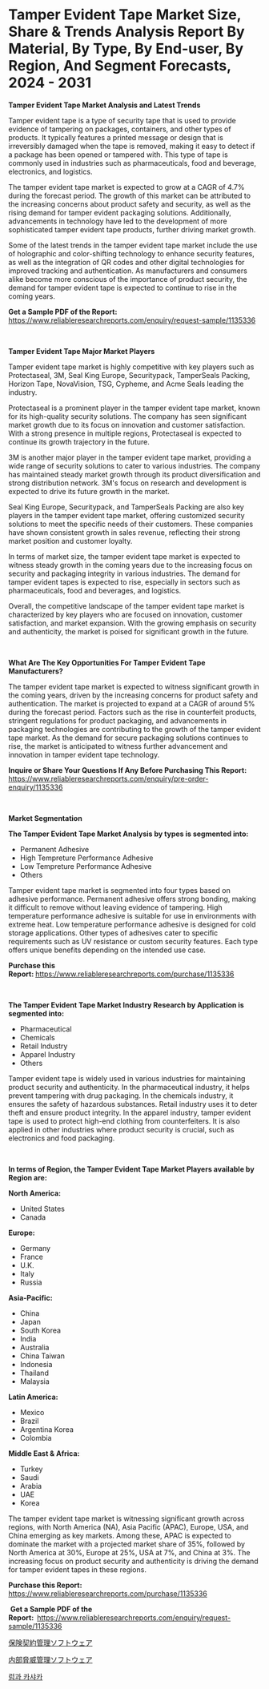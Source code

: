 <p><h1>Tamper Evident Tape Market Size, Share & Trends Analysis Report By Material, By Type, By End-user, By Region, And Segment Forecasts, 2024 - 2031</h1></p><p><strong>Tamper Evident Tape Market Analysis and Latest Trends</strong></p>
<p><p>Tamper evident tape is a type of security tape that is used to provide evidence of tampering on packages, containers, and other types of products. It typically features a printed message or design that is irreversibly damaged when the tape is removed, making it easy to detect if a package has been opened or tampered with. This type of tape is commonly used in industries such as pharmaceuticals, food and beverage, electronics, and logistics.</p><p>The tamper evident tape market is expected to grow at a CAGR of 4.7% during the forecast period. The growth of this market can be attributed to the increasing concerns about product safety and security, as well as the rising demand for tamper evident packaging solutions. Additionally, advancements in technology have led to the development of more sophisticated tamper evident tape products, further driving market growth.</p><p>Some of the latest trends in the tamper evident tape market include the use of holographic and color-shifting technology to enhance security features, as well as the integration of QR codes and other digital technologies for improved tracking and authentication. As manufacturers and consumers alike become more conscious of the importance of product security, the demand for tamper evident tape is expected to continue to rise in the coming years.</p></p>
<p><strong>Get a Sample PDF of the Report:&nbsp;</strong> <a href="https://www.reliableresearchreports.com/enquiry/request-sample/1135336">https://www.reliableresearchreports.com/enquiry/request-sample/1135336</a></p>
<p>&nbsp;</p>
<p><strong>Tamper Evident Tape Major Market Players</strong></p>
<p><p>Tamper evident tape market is highly competitive with key players such as Protectaseal, 3M, Seal King Europe, Securitypack, TamperSeals Packing, Horizon Tape, NovaVision, TSG, Cypheme, and Acme Seals leading the industry. </p><p>Protectaseal is a prominent player in the tamper evident tape market, known for its high-quality security solutions. The company has seen significant market growth due to its focus on innovation and customer satisfaction. With a strong presence in multiple regions, Protectaseal is expected to continue its growth trajectory in the future.</p><p>3M is another major player in the tamper evident tape market, providing a wide range of security solutions to cater to various industries. The company has maintained steady market growth through its product diversification and strong distribution network. 3M's focus on research and development is expected to drive its future growth in the market.</p><p>Seal King Europe, Securitypack, and TamperSeals Packing are also key players in the tamper evident tape market, offering customized security solutions to meet the specific needs of their customers. These companies have shown consistent growth in sales revenue, reflecting their strong market position and customer loyalty.</p><p>In terms of market size, the tamper evident tape market is expected to witness steady growth in the coming years due to the increasing focus on security and packaging integrity in various industries. The demand for tamper evident tapes is expected to rise, especially in sectors such as pharmaceuticals, food and beverages, and logistics.</p><p>Overall, the competitive landscape of the tamper evident tape market is characterized by key players who are focused on innovation, customer satisfaction, and market expansion. With the growing emphasis on security and authenticity, the market is poised for significant growth in the future.</p></p>
<p>&nbsp;</p>
<p><strong>What Are The Key Opportunities For Tamper Evident Tape Manufacturers?</strong></p>
<p><p>The tamper evident tape market is expected to witness significant growth in the coming years, driven by the increasing concerns for product safety and authentication. The market is projected to expand at a CAGR of around 5% during the forecast period. Factors such as the rise in counterfeit products, stringent regulations for product packaging, and advancements in packaging technologies are contributing to the growth of the tamper evident tape market. As the demand for secure packaging solutions continues to rise, the market is anticipated to witness further advancement and innovation in tamper evident tape technology.</p></p>
<p><strong>Inquire or Share Your Questions If Any Before Purchasing This Report:</strong> <a href="https://www.reliableresearchreports.com/enquiry/pre-order-enquiry/1135336">https://www.reliableresearchreports.com/enquiry/pre-order-enquiry/1135336</a></p>
<p>&nbsp;</p>
<p><strong>Market Segmentation</strong></p>
<p><strong>The Tamper Evident Tape Market Analysis by types is segmented into:</strong></p>
<p><ul><li>Permanent Adhesive</li><li>High Tempreture Performance Adhesive</li><li>Low Tempreture Performance Adhesive</li><li>Others</li></ul></p>
<p><p>Tamper evident tape market is segmented into four types based on adhesive performance. Permanent adhesive offers strong bonding, making it difficult to remove without leaving evidence of tampering. High temperature performance adhesive is suitable for use in environments with extreme heat. Low temperature performance adhesive is designed for cold storage applications. Other types of adhesives cater to specific requirements such as UV resistance or custom security features. Each type offers unique benefits depending on the intended use case.</p></p>
<p><strong>Purchase this Report:&nbsp;</strong><a href="https://www.reliableresearchreports.com/purchase/1135336">https://www.reliableresearchreports.com/purchase/1135336</a></p>
<p>&nbsp;</p>
<p><strong>The Tamper Evident Tape Market Industry Research by Application is segmented into:</strong></p>
<p><ul><li>Pharmaceutical</li><li>Chemicals</li><li>Retail Industry</li><li>Apparel Industry</li><li>Others</li></ul></p>
<p><p>Tamper evident tape is widely used in various industries for maintaining product security and authenticity. In the pharmaceutical industry, it helps prevent tampering with drug packaging. In the chemicals industry, it ensures the safety of hazardous substances. Retail industry uses it to deter theft and ensure product integrity. In the apparel industry, tamper evident tape is used to protect high-end clothing from counterfeiters. It is also applied in other industries where product security is crucial, such as electronics and food packaging.</p></p>
<p>&nbsp;</p>
<p><strong>In terms of Region, the Tamper Evident Tape Market Players available by Region are:</strong></p>
<p>
    <p> <strong> North America: </strong>
        <ul>
            <li>United States</li>
            <li>Canada</li>
        </ul>
        </p> 
    <p> <strong> Europe: </strong>
        <ul>
            <li>Germany</li>
            <li>France</li>
            <li>U.K.</li>
            <li>Italy</li>
            <li>Russia</li>
        </ul>
        </p> 
    <p> <strong> Asia-Pacific: </strong>
        <ul>
            <li>China</li>
            <li>Japan</li>
            <li>South Korea</li>
            <li>India</li>
            <li>Australia</li>
            <li>China Taiwan</li>
            <li>Indonesia</li>
            <li>Thailand</li>
            <li>Malaysia</li>
        </ul>
        </p> 
    <p> <strong> Latin America: </strong>
        <ul>
            <li>Mexico</li>
            <li>Brazil</li>
            <li>Argentina Korea</li>
            <li>Colombia</li>
        </ul>
        </p> 
    <p> <strong> Middle East & Africa: </strong>
        <ul>
            <li>Turkey</li>
            <li>Saudi</li>
            <li>Arabia</li>
            <li>UAE</li>
            <li>Korea</li>
        </ul>
    </p>
    </p>
<p><p>The tamper evident tape market is witnessing significant growth across regions, with North America (NA), Asia Pacific (APAC), Europe, USA, and China emerging as key markets. Among these, APAC is expected to dominate the market with a projected market share of 35%, followed by North America at 30%, Europe at 25%, USA at 7%, and China at 3%. The increasing focus on product security and authenticity is driving the demand for tamper evident tapes in these regions.</p></p>
<p><strong>Purchase this Report: </strong><a href="https://www.reliableresearchreports.com/purchase/1135336">https://www.reliableresearchreports.com/purchase/1135336</a></p>
<p>&nbsp;<strong>Get a Sample PDF of the Report:&nbsp;&nbsp;</strong><a href="https://www.reliableresearchreports.com/enquiry/request-sample/1135336">https://www.reliableresearchreports.com/enquiry/request-sample/1135336</a></p>
<p><strong></strong></p>
<p><p><a href="https://github.com/vlcostes/Market-Research-Report-List-1/blob/main/55666105712.md">保険契約管理ソフトウェア</a></p><p><a href="https://github.com/EstaSprer20231/Market-Research-Report-List-1/blob/main/49036535713.md">内部脅威管理ソフトウェア</a></p><p><a href="https://medium.com/@fabiancobuc20222022/rum-%EB%B0%8F-cachaca-%EC%8B%9C%EC%9E%A5-%EB%B6%84%EC%84%9D-%EA%B8%80%EB%A1%9C%EB%B2%8C-%EC%82%B0%EC%97%85-%EC%A0%84%EB%A7%9D-%EB%B0%8F-%EC%98%88%EC%B8%A1-2024%EB%85%84%EB%B6%80%ED%84%B0-2031%EB%85%84%EA%B9%8C%EC%A7%80-8a30aa3cea7b">럼과 카샤카</a></p></p>